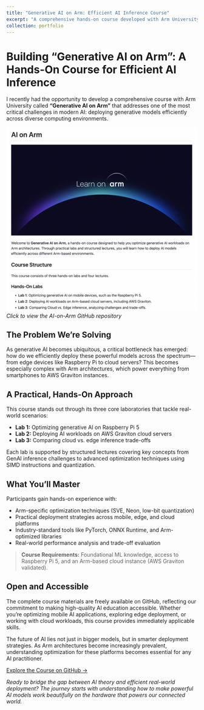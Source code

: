 ```yaml
---
title: "Generative AI on Arm: Efficient AI Inference Course"
excerpt: "A comprehensive hands-on course developed with Arm University covering optimization of generative AI workloads across Arm architectures. Features three practical labs spanning mobile devices, cloud servers, and edge-to-cloud deployment comparisons using Raspberry Pi 5 and AWS Graviton."
collection: portfolio
---
```


# Building “Generative AI on Arm”: A Hands-On Course for Efficient AI Inference

I recently had the opportunity to develop a comprehensive course with Arm University called **“Generative AI on Arm”** that addresses one of the most critical challenges in modern AI: deploying generative models efficiently across diverse computing environments.

![AI on Arm GitHub Repository](images/ai_on_arm.png)
*Click to view the AI-on-Arm GitHub repository*

## The Problem We’re Solving

As generative AI becomes ubiquitous, a critical bottleneck has emerged: how do we efficiently deploy these powerful models across the spectrum—from edge devices like Raspberry Pi to cloud servers? This becomes especially complex with Arm architectures, which power everything from smartphones to AWS Graviton instances.

## A Practical, Hands-On Approach

This course stands out through its three core laboratories that tackle real-world scenarios:

- **Lab 1:** Optimizing generative AI on Raspberry Pi 5  
- **Lab 2:** Deploying AI workloads on AWS Graviton cloud servers  
- **Lab 3:** Comparing cloud vs. edge inference trade-offs  

Each lab is supported by structured lectures covering key concepts from GenAI inference challenges to advanced optimization techniques using SIMD instructions and quantization.

## What You’ll Master

Participants gain hands-on experience with:

- Arm-specific optimization techniques (SVE, Neon, low-bit quantization)
- Practical deployment strategies across mobile, edge, and cloud platforms
- Industry-standard tools like PyTorch, ONNX Runtime, and Arm-optimized libraries
- Real-world performance analysis and trade-off evaluation

> **Course Requirements:** Foundational ML knowledge, access to Raspberry Pi 5, and an Arm-based cloud instance (AWS Graviton validated).

## Open and Accessible

The complete course materials are freely available on GitHub, reflecting our commitment to making high-quality AI education accessible. Whether you’re optimizing mobile AI applications, exploring edge deployment, or working with cloud workloads, this course provides immediately applicable skills.

The future of AI lies not just in bigger models, but in smarter deployment strategies. As Arm architectures become increasingly prevalent, understanding optimization for these platforms becomes essential for any AI practitioner.

[Explore the Course on GitHub →](https://github.com/arm-university/AI-on-Arm)

*Ready to bridge the gap between AI theory and efficient real-world deployment? The journey starts with understanding how to make powerful AI models work beautifully on the hardware that powers our connected world.*






